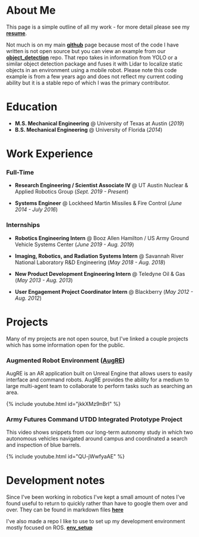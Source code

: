 # About Me

This page is a simple outline of all my work - for more detail please see my **[resume](/assets/files/resume.pdf)**.

Not much is on my main **[github](https://github.com/chriswsuarez)** page because most of the code I have written is not open source but you can view an example from our **[object_detection](https://github.com/UTNuclearRobotics/object_detection/tree/main)** repo.  That repo takes in information from YOLO or a similar object detection package and fuses it with Lidar to localize static objects in an environment using a mobile robot.  Please note this code example is from a few years ago and does not reflect my current coding ability but it is a stable repo of which I was the primary contributor.

# Education
- **M.S. Mechanical Engineering** @ University of Texas at Austin (_2019_)
- **B.S. Mechanical Engineering** @ University of Florida (_2014_)

# Work Experience
### Full-Time

- **Research Engineering / Scientist Associate IV** @ UT Austin Nuclear & Applied Robotics Group (_Sept. 2019 - Present_)

- **Systems Engineer** @  Lockheed Martin Missiles & Fire Control (_June 2014 - July 2016_)

### Internships
- **Robotics Engineering Intern** @ Booz Allen Hamilton / US Army Ground Vehicle Systems Center (_June 2019 - Aug. 2019_)

- **Imaging, Robotics, and Radiation Systems Intern** @ Savannah River National Laboratory R&D Engineering (_May 2018 - Aug. 2018_)

- **New Product Development Engineering Intern** @ Teledyne Oil & Gas (_May 2013 - Aug. 2013_)

- **User Engagement Project Coordinator Intern** @ Blackberry (_May 2012 - Aug. 2012_)

# Projects

Many of my projects are not open source, but I've linked a couple projects which has some information open for the public.

### **Augmented Robot Environment ([AugRE](https://utnuclearroboticspublic.github.io/Augmented-Robot-Environment/))**

AugRE is an AR application built on Unreal Engine that allows users to easily interface and command robots.  AugRE provides the ability for a medium to large multi-agent team to collaborate to perform tasks such as searching an area.

{% include youtube.html id="jkkXMz9nBrI" %}


### **Army Futures Command UTDD Integrated Prototype Project**

This video shows snippets from our long-term autonomy study in which two autonomous vehicles navigated around campus and coordinated a search and inspection of blue barrels.

{% include youtube.html id="QU-jWwfyaAE" %}


# Development notes

Since I've been working in robotics I've kept a small amount of notes I've found useful to return to quickly rather than have to google them over and over.  They can be found in markdown files **[here](/chriswsuarez.github.io/assets/pages/how_to/)**

I've also made a repo I like to use to set up my development environment mostly focused on ROS. **[env_setup](https://github.com/chriswsuarez/env_setup)**